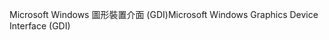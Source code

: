 <span data-ttu-id="6858c-101">Microsoft Windows 圖形裝置介面 (GDI)</span><span class="sxs-lookup"><span data-stu-id="6858c-101">Microsoft Windows Graphics Device Interface (GDI)</span></span>